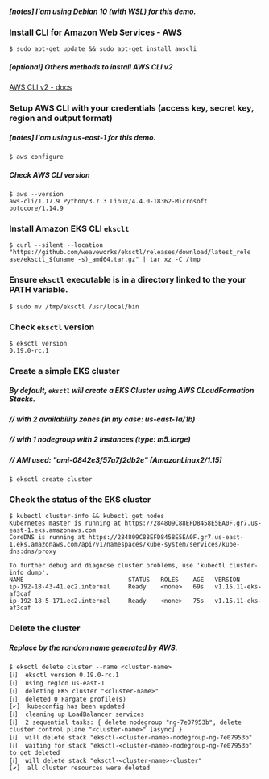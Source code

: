 ##### [notes] I'am using Debian 10 (with WSL) for this demo.
### Install CLI for Amazon Web Services - AWS
```
$ sudo apt-get update && sudo apt-get install awscli
```
##### [optional] Others methods to install AWS CLI v2
[AWS CLI v2 - docs](https://docs.aws.amazon.com/pt_br/cli/latest/userguide/install-cliv2.html)

### Setup AWS CLI with your credentials (access key, secret key, region and output format)
##### [notes] I'am using us-east-1 for this demo.
```
$ aws configure
```
##### Check AWS CLI version
```
$ aws --version
aws-cli/1.17.9 Python/3.7.3 Linux/4.4.0-18362-Microsoft botocore/1.14.9
```
### Install Amazon EKS CLI `eksclt`
```
$ curl --silent --location
"https://github.com/weaveworks/eksctl/releases/download/latest_rele
ase/eksctl_$(uname -s)_amd64.tar.gz" | tar xz -C /tmp
```
### Ensure `eksctl` executable is in a directory linked to the your PATH variable.
```
$ sudo mv /tmp/eksctl /usr/local/bin
```
### Check `eksctl` version
```
$ eksctl version
0.19.0-rc.1
```
### Create a simple EKS cluster
##### By default, `eksctl` will create a EKS Cluster using AWS CLoudFormation Stacks.
##### // with 2 availability zones (in my case: us-east-1a/1b)
##### // with 1 nodegroup with 2 instances (type: m5.large)
##### // AMI used: "ami-0842e3f57a7f2db2e" [AmazonLinux2/1.15]
```
$ eksctl create cluster
```
### Check the status of the EKS cluster
```
$ kubectl cluster-info && kubectl get nodes
Kubernetes master is running at https://284809C88EFD8458E5EA0F.gr7.us-east-1.eks.amazonaws.com
CoreDNS is running at https://284809C88EFD8458E5EA0F.gr7.us-east-1.eks.amazonaws.com/api/v1/namespaces/kube-system/services/kube-dns:dns/proxy

To further debug and diagnose cluster problems, use 'kubectl cluster-info dump'.
NAME                             STATUS   ROLES    AGE   VERSION
ip-192-18-43-41.ec2.internal     Ready    <none>   69s   v1.15.11-eks-af3caf
ip-192-18-5-171.ec2.internal     Ready    <none>   75s   v1.15.11-eks-af3caf

```
### Delete the cluster
##### Replace <cluster-name> by the random name generated by AWS.
```
$ eksctl delete cluster --name <cluster-name>
[ℹ]  eksctl version 0.19.0-rc.1
[ℹ]  using region us-east-1
[ℹ]  deleting EKS cluster "<cluster-name>"
[ℹ]  deleted 0 Fargate profile(s)
[✔]  kubeconfig has been updated
[ℹ]  cleaning up LoadBalancer services
[ℹ]  2 sequential tasks: { delete nodegroup "ng-7e07953b", delete cluster control plane "<cluster-name>" [async] }
[ℹ]  will delete stack "eksctl-<cluster-name>-nodegroup-ng-7e07953b"
[ℹ]  waiting for stack "eksctl-<cluster-name>-nodegroup-ng-7e07953b" to get deleted
[ℹ]  will delete stack "eksctl-<cluster-name>-cluster"
[✔]  all cluster resources were deleted
```